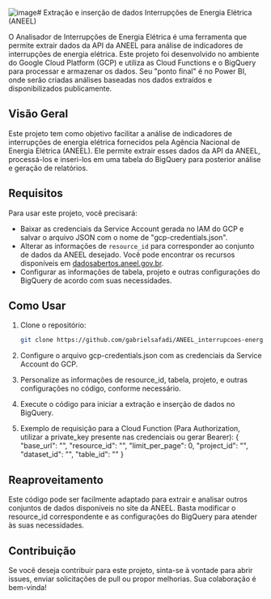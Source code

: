 ![image](https://github.com/gabrielsafadi/ANEEL_interrupcoes-energia-eletrica/assets/86384045/21379363-ead5-447c-acf4-3aee4c088bab)# Extração e inserção de dados Interrupções de Energia Elétrica (ANEEL)

O Analisador de Interrupções de Energia Elétrica é uma ferramenta que permite extrair dados da API da ANEEL para análise de indicadores de interrupções de energia elétrica. 
Este projeto foi desenvolvido no ambiente do Google Cloud Platform (GCP) e utiliza as Cloud Functions e o BigQuery para processar e armazenar os dados. Seu "ponto final" é no Power BI, onde serão criadas análises baseadas nos dados extraídos e disponibilizados
publicamente.

## Visão Geral

Este projeto tem como objetivo facilitar a análise de indicadores de interrupções de energia elétrica fornecidos pela Agência Nacional de Energia Elétrica (ANEEL). 
Ele permite extrair esses dados da API da ANEEL, processá-los e inseri-los em uma tabela do BigQuery para posterior análise e geração de relatórios.

## Requisitos

Para usar este projeto, você precisará:

- Baixar as credenciais da Service Account gerada no IAM do GCP e salvar o arquivo JSON com o nome de "gcp-credentials.json".
- Alterar as informações de `resource_id` para corresponder ao conjunto de dados da ANEEL desejado. Você pode encontrar os recursos disponíveis em [dadosabertos.aneel.gov.br](https://dadosabertos.aneel.gov.br/organization/agencia-nacional-de-energia-eletrica).
- Configurar as informações de tabela, projeto e outras configurações do BigQuery de acordo com suas necessidades.

## Como Usar

1. Clone o repositório:

   ```bash
   git clone https://github.com/gabrielsafadi/ANEEL_interrupcoes-energia-eletrica.git
   
2. Configure o arquivo gcp-credentials.json com as credenciais da Service Account do GCP.

3. Personalize as informações de resource_id, tabela, projeto, e outras configurações no código, conforme necessário.

4. Execute o código para iniciar a extração e inserção de dados no BigQuery.

5. Exemplo de requisição para a Cloud Function (Para Authorization, utilizar a private_key presente nas credenciais ou gerar Bearer):  {
     "base_url": "",
     "resource_id": "",
     "limit_per_page": 0,
     "project_id": "",
     "dataset_id": "",
     "table_id": ""
 }

## Reaproveitamento
Este código pode ser facilmente adaptado para extrair e analisar outros conjuntos de dados disponíveis no site da ANEEL. Basta modificar o resource_id correspondente e as configurações do BigQuery para atender às suas necessidades.

## Contribuição
Se você deseja contribuir para este projeto, sinta-se à vontade para abrir issues, enviar solicitações de pull ou propor melhorias. Sua colaboração é bem-vinda!

